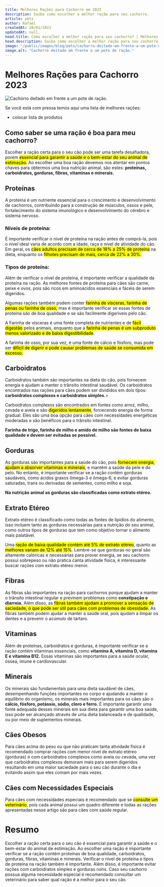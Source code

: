 ```yaml
---
title: Melhores Rações para Cachorro em 2023
description: Saiba como escolher a melhor ração para seu cachorro.
article: pets
author: Rafael
createdAt: 20/01/2023
updatedAt: null,
head.title: Como escolher a melhor ração para seu cachorro? | Melhores-Compras.Online
head.description: Saiba como escolher a melhor ração para seu cachorro.
image: "/public/images/blog/pets/cachorro-deitado-em-frente-a-um-pote-de-racao.jpg"
image.alt: "Cachorro deitado em frente a um pote de ração."
---
```


# Melhores Rações para Cachorro 2023

![Cachorro deitado em frente a um pote de ração.](/images/blog/pets/cachorro-deitado-em-frente-a-um-pote-de-racao.jpg "Cachorro deitado em frente a um pote de ração.")

Se você está com pressa temos aqui uma lista de melhores rações:

- colocar lista de produtos

## Como saber se uma ração é boa para meu cachorro?

Escolher a ração certa para o seu cão pode ser uma tarefa desafiadora, porém <mark>essencial para garantir a saúde e o bem-estar do seu animal de estimação.</mark> Ao escolher uma boa ração devemos nos atentar em pontos chaves para obtermos uma boa nutrição animal, são estes:
**proteínas, carboidratos, gorduras, fibras, vitaminas e minerais.**

## Proteínas

A proteína é um nutriente essencial para o crescimento e desenvolvimento de cachorros, contribuindo para a construção de músculos, ossos e pele, fortalecimento do sistema imunológico e desenvolvimento do cérebro e sistema nervoso.

### Níveis de proteína:

É importante verificar o nível de proteína na ração antes de comprá-la, pois o nível ideal varia de acordo com a idade, raça e nível de atividade do cão. Em geral, os <mark>cães adultos precisam de cerca de 18% a 25% de proteína</mark> na dieta, enquanto os <mark>filhotes precisam de mais, cerca de 22% a 30%.</mark>

### Tipos de proteína:

Além de verificar o nível de proteína, é importante verificar a qualidade da proteína na ração. As melhores fontes de proteína para cães são carne, peixe e ovos, pois são ricos em aminoácidos essenciais e fáceis de serem digeridos.

Algumas rações também podem conter <mark>farinha de vísceras, farinha de penas ou farinha de osso,</mark> mas é importante verificar se essas fontes de proteína são de boa qualidade e se são facilmente digeríveis pelo cão.

A Farinha de vísceras é uma fonte completa de nutrientes e de <mark>fácil digestão</mark> pelos animais, enquanto que a <mark>farinha de penas é um subproduto menos valorizado e de baixa digestibilidade</mark>.

A farinha de osso, por sua vez, é uma fonte de cálcio e fósforo, mas pode ser <mark>difícil de digerir e pode causar problemas de saúde se consumida em excesso.</mark>

## Carboidratos

Carboidratos também são importantes na dieta do cão, pois fornecem energia e ajudam a manter o trânsito intestinal saudável. Os carboidratos encontrados nas rações para cães podem ser divididos em dois tipos: **carboidratos complexos e carboidratos simples.**>

Carboidratos complexos são encontrados em fontes como arroz, milho, cevada e aveia e são <mark>digeridos lentamente</mark>, fornecendo energia de forma gradual. Eles são uma boa opção para cães com necessidades energéticas moderadas e são benéficos para o trânsito intestinal.

**Farinha de trigo, farinha de milho e amido de milho são fontes de baixa qualidade e devem ser evitadas se possível.**

## Gorduras

As gorduras são importantes para a saúde do cão, pois <mark>fornecem energia, ajudam a absorver vitaminas e minerais</mark>, e mantêm a saúde da pele e do pelo. No entanto, é importante verificar se a ração contém gorduras saudáveis, como ácidos graxos ômega-3 e ômega-6, e evitar gorduras saturadas, trans ou derivadas de sementes, como milho e soja.

**Na nutrição animal as gorduras são classificadas como extrato etéreo.**

## Extrato Etéreo

Extrato etéreo é classificado como todas as fontes de lipídios do alimento, isso incluem tanto as gorduras necessárias para a nutrição do seu animal, como outros tipos de gorduras que tem como objetivo tornar o alimento mais palatável.

Uma <mark>ração de baixa qualidade contém até 5% de extrato etéreo</mark>, quanto as <mark>melhores variam de 12% até 15%</mark>. Lembre-se que gorduras no geral são altamente calóricas e necessárias para prover energia, se seu cachorro possuí sobrepeso ou não pratica canta atividade física, é interessante buscar rações com extrato etéreo menor.

## Fibras

As fibras são importantes na ração para cachorros porque ajudam a manter o trânsito intestinal regular e previnem problemas como **constipação e diarreia.** Além disso, as <mark>fibras também ajudam a promover a sensação de saciedade, o que pode ser útil para cães com problemas de obesidade.</mark> As fibras também podem ajudar a manter a saúde oral, pois ajudam a limpar os dentes e a prevenir o acúmulo de tártaro.

## Vitaminas

Além de proteínas, carboidratos e gorduras, é importante verificar se a ração contém vitaminas essenciais, como **vitamina A, vitamina D, vitamina E e vitamina B12.** Essas vitaminas são importantes para a saúde ocular, óssea, imune e cardiovascular.

## Minerais

Os minerais são fundamentais para uma dieta saudável de cães, desempenhando funções importantes no corpo e ajudando a manter o equilíbrio do organismo, os minerais mais importantes para os cães são o **cálcio, fósforo, potássio, sódio, cloro e ferro.**
É importante garantir uma fonte adequada desses minerais em sua dieta para garantir uma boa saúde, isso pode ser alcançado através de uma dieta balanceada e de qualidade, ou por meio de suplementos minerais.

## Cães Obesos

Para cães acima do peso ou que não praticam tanta atividade física é recomendado comprar rações com menor nível de extrato etéreo (gorduras) e com carboidratos complexos como aveia ou cevada, uma vez que carboidratos complexos demoram mais para serem digeridos resultando em uma maior saciedade para o seu cão durante o dia e evitando assim que eles comam por mais vezes.

## Cães com Necessidades Especiais

Para cães com necessidades especiais é recomendado que se <mark>consulte um veterinário</mark>, pois cada animal possui um quadro diferente e todas as rações apresentadas nesse artigo são para cães com saúde regular.

# Resumo

Escolher a ração certa para o seu cão é essencial para garantir a saúde e o bem-estar do animal de estimação.
Ao escolher uma ração é importante verificar se a ração contém proteínas de boa qualidade, carboidratos, gorduras, fibras, vitaminas e minerais.
Verificar o nível de proteína e tipos de proteína na ração também é importante.
Além disso, é importante evitar rações com carboidratos simples e gorduras ruins.
Caso seu cachorro possua alguma necessidade especial é recomendado consultar um veterinário para saber qual ração é a melhor para o seu cão.

